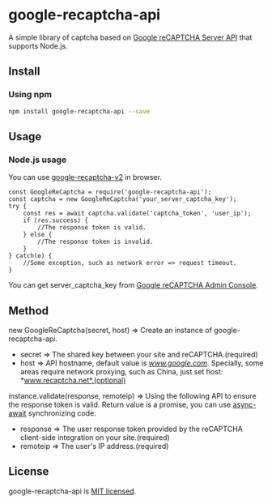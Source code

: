 # google-recaptcha-api
A simple library of captcha based on [Google reCAPTCHA Server API](https://developers.google.com/recaptcha/docs/verify) that supports Node.js.

## Install
### Using npm
```bash
npm install google-recaptcha-api --save
```

## Usage
### Node.js usage
You can use [google-recaptcha-v2](https://github.com/AmoyDreamer/google-recaptcha-v2) in browser.
```
const GoogleReCaptcha = require('google-recaptcha-api');
const captcha = new GoogleReCaptcha('your_server_captcha_key');
try {
    const res = await captcha.validate('captcha_token', 'user_ip');
    if (res.success) {
        //The response token is valid.
    } else {
        //The response token is invalid.
    }
} catch(e) {
    //Some exception, such as network error => request timeout.
}
```
You can get server_captcha_key from [Google reCAPTCHA Admin Console](https://www.google.com/recaptcha/admin/).


## Method
new GoogleReCaptcha(secret, host) => Create an instance of google-recaptcha-api.
- secret => The shared key between your site and reCAPTCHA.(required)
- host => API hostname, default value is *www.google.com*. Specially, some areas require network proxying, such as China, just set host: *www.recaptcha.net*.(optional)

instance.validate(response, remoteip) => Using the following API to ensure the response token is valid. Return value is a promise, you can use [async-await](https://developer.mozilla.org/en-US/docs/Web/JavaScript/Reference/Statements/async_function) synchronizing code.
- response => The user response token provided by the reCAPTCHA client-side integration on your site.(required)
- remoteip => The user's IP address.(required)

## License
google-recaptcha-api is [MIT licensed](https://github.com/AmoyDreamer/google-recaptcha-api/blob/master/LICENSE).
